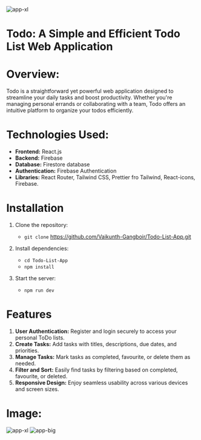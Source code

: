 ![app-xl](https://github.com/Vaikunth-Gangboir/Todo-List-App/assets/161679709/a091e312-a5c3-4c0d-a286-ddd29a19b892)
# Todo: A Simple and Efficient Todo List Web Application
# Overview:
Todo is a straightforward yet powerful web application designed to streamline your daily tasks and boost productivity. Whether you're managing personal errands or collaborating with a team, Todo offers an intuitive platform to organize your todos efficiently.

# Technologies Used:
  + **Frontend:** React.js
  + **Backend:** Firebase
  + **Database:** Firestore database
  + **Authentication:** Firebase Authentication
  + **Libraries:** React Router, Tailwind CSS, Prettier fro Tailwind, React-icons, Firebase.

# Installation
1) Clone the repository:
   - `git clone` https://github.com/Vaikunth-Gangboir/Todo-List-App.git

2) Install dependencies:
   - `cd Todo-List-App`
   - `npm install`

3) Start the server:
   - `npm run dev`

# Features
1. **User Authentication:** Register and login securely to access your personal ToDo lists.
2. **Create Tasks:** Add tasks with titles, descriptions, due dates, and priorities.
3. **Manage Tasks:** Mark tasks as completed, favourite, or delete them as needed.
4. **Filter and Sort:** Easily find tasks by filtering based on completed, favourite, or deleted.
5. **Responsive Design:** Enjoy seamless usability across various devices and screen sizes.

# Image: 
![app-xl](https://github.com/Vaikunth-Gangboir/Todo-List-App/assets/161679709/0b24439c-fb40-483c-8106-f5b4bec817f6)
![app-big](https://github.com/Vaikunth-Gangboir/Todo-List-App/assets/161679709/1caf50c3-267c-4bf8-9596-63606002f4ab)






